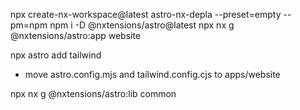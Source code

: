 npx create-nx-workspace@latest astro-nx-depla --preset=empty --pm=npm
npm i -D @nxtensions/astro@latest
npx nx g @nxtensions/astro:app website

npx astro add tailwind

- move astro.config.mjs and tailwind.config.cjs to apps/website

npx nx g @nxtensions/astro:lib common
